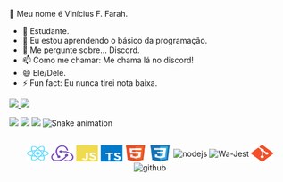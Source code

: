 🤠 Meu nome é Vinícius F. Farah.

- 🔭 Estudante.
- 🌱 Eu estou aprendendo o básico da programação.
- 💬 Me pergunte sobre... Discord.
- 📫 Como me chamar: Me chama lá no discord!
- 😄 Ele/Dele.
- ⚡ Fun fact: Eu nunca tirei nota baixa.


<div aling="center">
  <a href="https://github.com/VinicinFarahzin">
    <img height="150em" src="https://github-readme-stats.vercel.app/api?username=VinicinFarahzin&count_private=true&include_all_commits=true&show_icons=true&theme=dracula&hide_border=false&show_owner=true"/>
    <img height="150em" src="https://github-readme-stats.vercel.app/api/top-langs/?username=VinicinFarahzin&theme=dracula&hide_border=false&&layout=compact"/>
  </a>
  
  <a href="https://discord.com/channels/1077787837895811132/1099413540227522590"><img src="https://img.shields.io/badge/-Discord-7289DA?style=for-the-badge&logo=discord&logoColor=white" target="_blank"></a>
  <a href="mailto:viniciusffarah2@gmail.com"><img src="https://img.shields.io/badge/-Gmail-%23333?style=for-the-badge&logo=gmail&logoColor=white" target="_blank"></a>
  <a href="https://www.reddit.com/user/FFarah007"><img src="https://img.shields.io/badge/-Reddit-FF4500?style=for-the-badge&logo=reddit&logoColor=white" target="_blank"></a>
  ![Snake animation](https://github.com/danielbped/danielbped/blob/output/github-contribution-grid-snake.svg)
  <div align="center" valign="top"><br>
  <img align="center" alt="React" height="30" width="40" src="https://raw.githubusercontent.com/devicons/devicon/master/icons/react/react-original.svg">
  <img align="center" alt="Redux" height="30" width="40" src="https://raw.githubusercontent.com/devicons/devicon/master/icons/redux/redux-original.svg">
  <img align="center" alt="Js" height="30" width="40" src="https://raw.githubusercontent.com/devicons/devicon/master/icons/javascript/javascript-plain.svg">
  <img align="center" alt="Js" height="30" width="40" src="https://raw.githubusercontent.com/devicons/devicon/master/icons/typescript/typescript-plain.svg">
  <img align="center" alt="HTML" height="30" width="40" src="https://raw.githubusercontent.com/devicons/devicon/master/icons/html5/html5-original.svg">
  <img align="center" alt="CSS" height="30" width="40" src="https://raw.githubusercontent.com/devicons/devicon/master/icons/css3/css3-original.svg">
  <img align="center" alt="nodejs" height="30" width="40" src="https://cdn.worldvectorlogo.com/logos/nodejs-icon.svg">
  <img align="center" alt="Wa-Jest" height="30" width="40" src="https://cdn.jsdelivr.net/gh/devicons/devicon/icons/jest/jest-plain.svg">
  <img align="center" alt="git" height="30" width="40" src="https://raw.githubusercontent.com/devicons/devicon/master/icons/git/git-original.svg">
  <img align="center" alt="github" height="35" width="35" src="/assets/https://cdn-icons-png.flaticon.com/512/25/25231.png">
 
